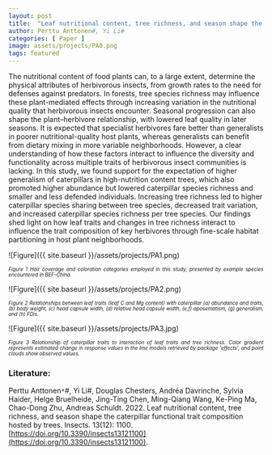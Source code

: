 ```yaml
---
layout: post
title:  "Leaf nutritional content, tree richness, and season shape the caterpillar functional trait composition hosted by trees"
author: Perttu Anttonen#, Yi Li#
categories: [ Paper ]
image: assets/projects/PA0.png
tags: featured
---
```


The nutritional content of food plants can, to a large extent, determine the physical attributes of herbivorous insects, from growth rates to the need for defenses against predators. In forests, tree species richness may influence these plant-mediated effects through increasing variation in the nutritional quality that herbivorous insects encounter. Seasonal progression can also shape the plant–herbivore relationship, with lowered leaf quality in later seasons. It is expected that specialist herbivores fare better than generalists in poorer nutritional-quality host plants, whereas generalists can benefit from dietary mixing in more variable neighborhoods. However, a clear understanding of how these factors interact to influence the diversity and functionality across multiple traits of herbivorous insect communities is lacking. In this study, we found support for the expectation of higher generalism of caterpillars in high-nutrition content trees, which also promoted higher abundance but lowered caterpillar species richness and smaller and less defended individuals. Increasing tree richness led to higher caterpillar species sharing between tree species, decreased trait variation, and increased caterpillar species richness per tree species. Our findings shed light on how leaf traits and changes in tree richness interact to influence the trait composition of key herbivores through fine-scale habitat partitioning in host plant neighborhoods.<br>

![Figure]({{ site.baseurl }}/assets/projects/PA1.png)
<p style='text-align: justify;' ><span style="font-style: italic; font-size:70%">Figure 1 Hair coverage and coloration categories employed in this study, presented by example species encountered in BEF-China.
</span></p>
![Figure]({{ site.baseurl }}/assets/projects/PA2.png)
<p style='text-align: justify;' ><span style="font-style: italic; font-size:70%">Figure 2 Relationships between leaf traits (leaf C and Mg content) with caterpillar (a) abundance and traits, (b) body weight, (c) head capsule width, (d) relative head capsule width, (e,f) aposematism, (g) generalism, and (h) FDis.
</span></p>
![Figure]({{ site.baseurl }}/assets/projects/PA3.jpg)
<p style='text-align: justify;' ><span style="font-style: italic; font-size:70%">Figure 3 Relationship of caterpillar traits to interaction of leaf traits and tree richness. Color gradient represents estimated change in response values in the lme models retrieved by package 'effects', and point clouds show observed values. 
</span></p>

### Literature:
Perttu Anttonen<code>&ast;</code>#, Yi Li#, Douglas Chesters, Andréa Davrinche, Sylvia Haider, Helge Bruelheide, Jing-Ting Chen, Ming-Qiang Wang, Ke-Ping Ma, Chao-Dong Zhu, Andreas Schuldt. 2022. Leaf nutritional content, tree richness, and season shape the caterpillar functional trait composition hosted by trees. Insects. 13(12): 1100. [https://doi.org/10.3390/insects13121100](https://doi.org/10.3390/insects13121100).
